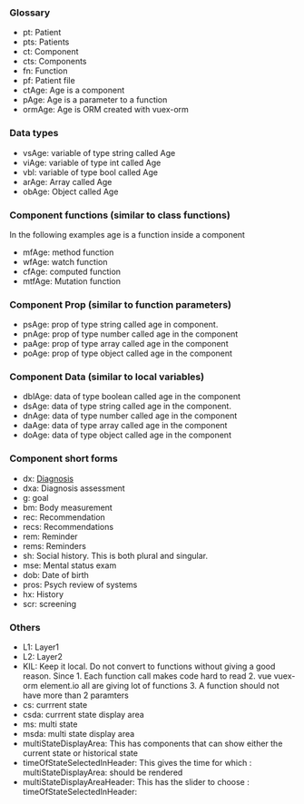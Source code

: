 ### Glossary

- pt: Patient
- pts: Patients
- ct: Component
- cts: Components
- fn: Function
- pf: Patient file
- ctAge: Age is a component
- pAge: Age is a parameter to a function
- ormAge: Age is ORM created with vuex-orm

### Data types

- vsAge: variable of type string called Age
- viAge: variable of type int called Age
- vbl: variable of type bool called Age
- arAge: Array called Age
- obAge: Object called Age

### Component functions (similar to class functions)

In the following examples age is a function inside a component

- mfAge: method function
- wfAge: watch function
- cfAge: computed function
- mtfAge: Mutation function

### Component Prop (similar to function parameters)

- psAge: prop of type string called age in component.
- pnAge: prop of type number called age in the component
- paAge: prop of type array called age in the component
- poAge: prop of type object called age in the component

### Component Data (similar to local variables)

- dblAge: data of type boolean called age in the component
- dsAge: data of type string called age in the component.
- dnAge: data of type number called age in the component
- daAge: data of type array called age in the component
- doAge: data of type object called age in the component

### Component short forms

- dx: [Diagnosis](/ptclient/components/dx/)
- dxa: Diagnosis assessment
- g: goal
- bm: Body measurement
- rec: Recommendation
- recs: Recommendations
- rem: Reminder
- rems: Reminders
- sh: Social history. This is both plural and singular.
- mse: Mental status exam
- dob: Date of birth
- pros: Psych review of systems
- hx: History
- scr: screening

### Others

- L1: Layer1
- L2: Layer2
- KIL: Keep it local. Do not convert to functions without giving a good reason. Since 1. Each function call makes code hard to read 2. vue vuex-orm element.io all are giving lot of functions 3. A function should not have more than 2 paramters
- cs: currrent state
- csda: currrent state display area
- ms: multi state
- msda: multi state display area
- multiStateDisplayArea: This has components that can show either the current state or historical state
- timeOfStateSelectedInHeader: This gives the time for which : multiStateDisplayArea: should be rendered
- multiStateDisplayAreaHeader: This has the slider to choose : timeOfStateSelectedInHeader:
